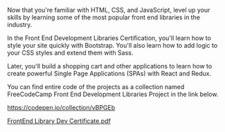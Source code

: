 Now that you're familiar with HTML, CSS, and JavaScript, level up your skills by learning some of the most popular front end libraries in the industry.

In the Front End Development Libraries Certification, you'll learn how to style your site quickly with Bootstrap. You'll also learn how to add logic to your CSS styles and extend them with Sass.

Later, you'll build a shopping cart and other applications to learn how to create powerful Single Page Applications (SPAs) with React and Redux.

You can find entire code of the projects as a collection named FreeCodeCamp Front End Development Libraries Project in the link below.

https://codepen.io/collection/vBPGEb

[FrontEnd Library Dev Certificate.pdf](https://github.com/mohamedhasim02/freecodecamp_frontend/files/14462344/FrontEnd.Library.Dev.Certificate.pdf)
